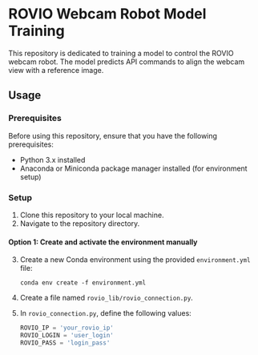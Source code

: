 # ROVIO Webcam Robot Model Training

This repository is dedicated to training a model to control the ROVIO webcam robot. The model predicts API commands to align the webcam view with a reference image.

## Usage

### Prerequisites

Before using this repository, ensure that you have the following prerequisites:

- Python 3.x installed
- Anaconda or Miniconda package manager installed (for environment setup)

### Setup

1. Clone this repository to your local machine.
2. Navigate to the repository directory.

#### Option 1: Create and activate the environment manually

3. Create a new Conda environment using the provided `environment.yml` file:

   ```shell
   conda env create -f environment.yml

4. Create a file named `rovio_lib/rovio_connection.py`.
5. In `rovio_connection.py`, define the following values:

   ```python
   ROVIO_IP = 'your_rovio_ip'
   ROVIO_LOGIN = 'user_login'
   ROVIO_PASS = 'login_pass'
